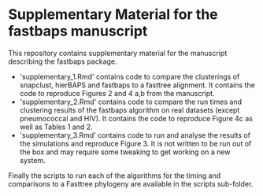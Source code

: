 # Supplementary Material for the fastbaps manuscript

This repository contains supplementary material for the manuscript describing the fastbaps package. 

* 'supplementary_1.Rmd' contains code to compare the clusterings of snapclust, hierBAPS and fastbaps to a fasttree alignment. It contains the code to reproduce Figures 2 and 4 a,b from the manuscript.
* 'supplementary_2.Rmd' contains code to compare the run times and clustering results of the fastbaps algorithm on real datasets (except pneumococcal and HIV). It contains the code to reproduce Figure 4c as well as Tables 1 and 2.
* 'supplementary_3.Rmd' contains code to run and analyse the results of the simulations and reproduce Figure 3. It is not written to be run out of the box and may require some tweaking to get working on a new system.

Finally the scripts to run each of the algorithms for the timing and comparisons to a Fasttree phylogeny are available in the scripts sub-folder.
